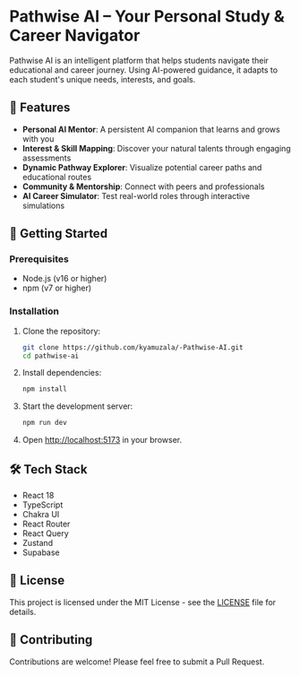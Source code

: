 # Pathwise AI – Your Personal Study & Career Navigator

Pathwise AI is an intelligent platform that helps students navigate their educational and career journey. Using AI-powered guidance, it adapts to each student's unique needs, interests, and goals.

## 🌟 Features

- **Personal AI Mentor**: A persistent AI companion that learns and grows with you
- **Interest & Skill Mapping**: Discover your natural talents through engaging assessments
- **Dynamic Pathway Explorer**: Visualize potential career paths and educational routes
- **Community & Mentorship**: Connect with peers and professionals
- **AI Career Simulator**: Test real-world roles through interactive simulations

## 🚀 Getting Started

### Prerequisites

- Node.js (v16 or higher)
- npm (v7 or higher)

### Installation

1. Clone the repository:
   ```bash
   git clone https://github.com/kyamuzala/-Pathwise-AI.git
   cd pathwise-ai
   ```

2. Install dependencies:
   ```bash
   npm install
   ```

3. Start the development server:
   ```bash
   npm run dev
   ```

4. Open [http://localhost:5173](http://localhost:5173) in your browser.

## 🛠️ Tech Stack

- React 18
- TypeScript
- Chakra UI
- React Router
- React Query
- Zustand
- Supabase

## 📝 License

This project is licensed under the MIT License - see the [LICENSE](LICENSE) file for details.

## 🤝 Contributing

Contributions are welcome! Please feel free to submit a Pull Request. 